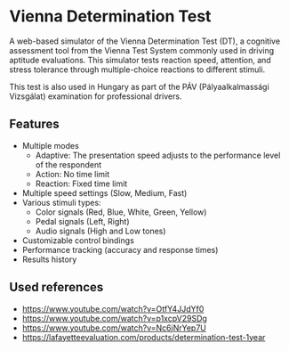 # Vienna Determination Test

A web-based simulator of the Vienna Determination Test (DT), a cognitive assessment tool from the Vienna Test System commonly used in driving aptitude evaluations. This simulator tests reaction speed, attention, and stress tolerance through multiple-choice reactions to different stimuli. 

This test is also used in Hungary as part of the PÁV (Pályaalkalmassági Vizsgálat) examination for professional drivers.

## Features
- Multiple modes
  - Adaptive: The presentation speed adjusts to the performance level of the respondent
  - Action: No time limit
  - Reaction: Fixed time limit
- Multiple speed settings (Slow, Medium, Fast)
- Various stimuli types:
  - Color signals (Red, Blue, White, Green, Yellow)
  - Pedal signals (Left, Right)
  - Audio signals (High and Low tones)
- Customizable control bindings
- Performance tracking (accuracy and response times)
- Results history

## Used references
- https://www.youtube.com/watch?v=OtfY4JJdYf0
- https://www.youtube.com/watch?v=p1xcpV29SDg
- https://www.youtube.com/watch?v=Nc6jNrYep7U
- https://lafayetteevaluation.com/products/determination-test-1year